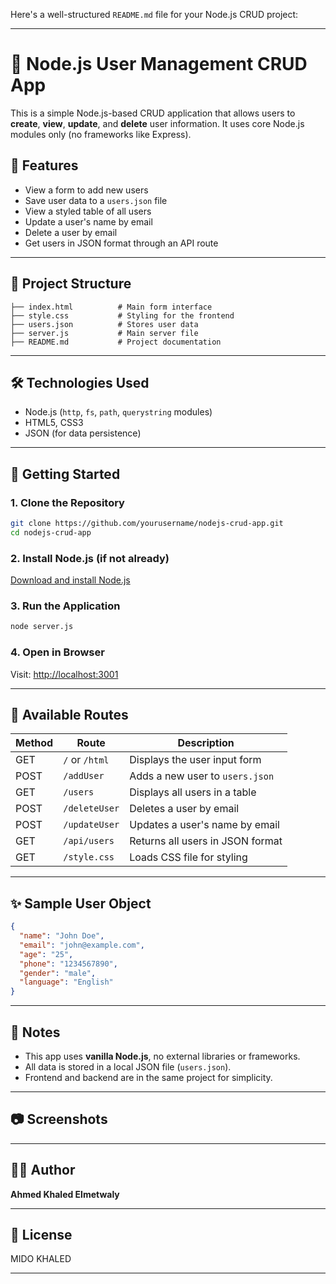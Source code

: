 Here's a well-structured `README.md` file for your Node.js CRUD project:

---

# 🧾 Node.js User Management CRUD App

This is a simple Node.js-based CRUD application that allows users to **create**, **view**, **update**, and **delete** user information. It uses core Node.js modules only (no frameworks like Express).

## 📁 Features

* View a form to add new users
* Save user data to a `users.json` file
* View a styled table of all users
* Update a user's name by email
* Delete a user by email
* Get users in JSON format through an API route

---

## 📂 Project Structure

```
├── index.html          # Main form interface
├── style.css           # Styling for the frontend
├── users.json          # Stores user data
├── server.js           # Main server file
├── README.md           # Project documentation
```

---

## 🛠 Technologies Used

* Node.js (`http`, `fs`, `path`, `querystring` modules)
* HTML5, CSS3
* JSON (for data persistence)

---

## 🚀 Getting Started

### 1. Clone the Repository

```bash
git clone https://github.com/yourusername/nodejs-crud-app.git
cd nodejs-crud-app
```

### 2. Install Node.js (if not already)

[Download and install Node.js](https://nodejs.org)

### 3. Run the Application

```bash
node server.js
```

### 4. Open in Browser

Visit: [http://localhost:3001](http://localhost:3001)

---

## 📌 Available Routes

| Method | Route          | Description                      |
| ------ | -------------- | -------------------------------- |
| GET    | `/` or `/html` | Displays the user input form     |
| POST   | `/addUser`     | Adds a new user to `users.json`  |
| GET    | `/users`       | Displays all users in a table    |
| POST   | `/deleteUser`  | Deletes a user by email          |
| POST   | `/updateUser`  | Updates a user's name by email   |
| GET    | `/api/users`   | Returns all users in JSON format |
| GET    | `/style.css`   | Loads CSS file for styling       |

---

## ✨ Sample User Object

```json
{
  "name": "John Doe",
  "email": "john@example.com",
  "age": "25",
  "phone": "1234567890",
  "gender": "male",
  "language": "English"
}
```

---

## 📝 Notes

* This app uses **vanilla Node.js**, no external libraries or frameworks.
* All data is stored in a local JSON file (`users.json`).
* Frontend and backend are in the same project for simplicity.

---

## 📷 Screenshots





---

## 🧑‍💻 Author

**Ahmed Khaled Elmetwaly**


---

## 📃 License

MIDO KHALED

---


